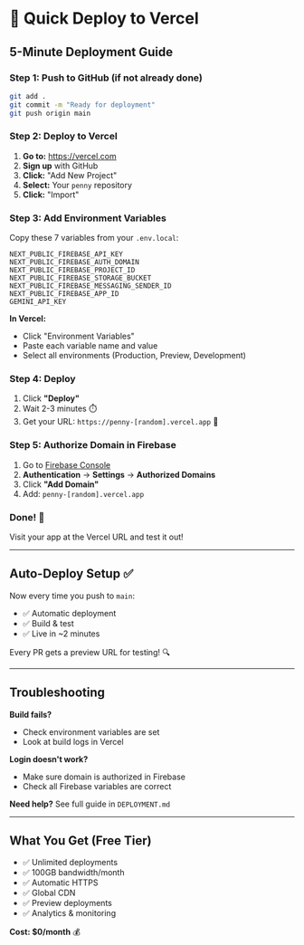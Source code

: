 # 🚀 Quick Deploy to Vercel

## 5-Minute Deployment Guide

### Step 1: Push to GitHub (if not already done)

```bash
git add .
git commit -m "Ready for deployment"
git push origin main
```

### Step 2: Deploy to Vercel

1. **Go to:** https://vercel.com
2. **Sign up** with GitHub
3. **Click:** "Add New Project"
4. **Select:** Your `penny` repository
5. **Click:** "Import"

### Step 3: Add Environment Variables

Copy these 7 variables from your `.env.local`:

```
NEXT_PUBLIC_FIREBASE_API_KEY
NEXT_PUBLIC_FIREBASE_AUTH_DOMAIN
NEXT_PUBLIC_FIREBASE_PROJECT_ID
NEXT_PUBLIC_FIREBASE_STORAGE_BUCKET
NEXT_PUBLIC_FIREBASE_MESSAGING_SENDER_ID
NEXT_PUBLIC_FIREBASE_APP_ID
GEMINI_API_KEY
```

**In Vercel:**
- Click "Environment Variables"
- Paste each variable name and value
- Select all environments (Production, Preview, Development)

### Step 4: Deploy

1. Click **"Deploy"**
2. Wait 2-3 minutes ⏱️
3. Get your URL: `https://penny-[random].vercel.app` 🎉

### Step 5: Authorize Domain in Firebase

1. Go to [Firebase Console](https://console.firebase.google.com)
2. **Authentication** → **Settings** → **Authorized Domains**
3. Click **"Add Domain"**
4. Add: `penny-[random].vercel.app`

### Done! 🎉

Visit your app at the Vercel URL and test it out!

---

## Auto-Deploy Setup ✅

Now every time you push to `main`:
- ✅ Automatic deployment
- ✅ Build & test
- ✅ Live in ~2 minutes

Every PR gets a preview URL for testing! 🔍

---

## Troubleshooting

**Build fails?**
- Check environment variables are set
- Look at build logs in Vercel

**Login doesn't work?**
- Make sure domain is authorized in Firebase
- Check all Firebase variables are correct

**Need help?** See full guide in `DEPLOYMENT.md`

---

## What You Get (Free Tier)

- ✅ Unlimited deployments
- ✅ 100GB bandwidth/month
- ✅ Automatic HTTPS
- ✅ Global CDN
- ✅ Preview deployments
- ✅ Analytics & monitoring

**Cost: $0/month** 💰
